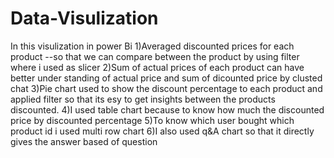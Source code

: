 # Data-Visulization


In this visulization in power Bi
1)Averaged discounted prices for each product --so that we can compare between the product by using filter where i used as slicer
2)Sum of actual prices of each product can have better under standing of actual price and sum of dicounted price by clusted chat
3)Pie chart used to show the discount percentage to each product and applied filter so that its esy to get insights between the products discounted.
4)I used table chart because to know how much the discounted price by discounted percentage
5)To know which user bought which product id i used multi row chart
6)I also used q&A chart so that it directly gives the answer based of question
